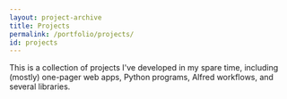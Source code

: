 ```yaml
---
layout: project-archive
title: Projects
permalink: /portfolio/projects/
id: projects
---
```


This is a collection of projects I've developed in my spare time, including
(mostly) one-pager web apps, Python programs, Alfred workflows, and several
libraries.
